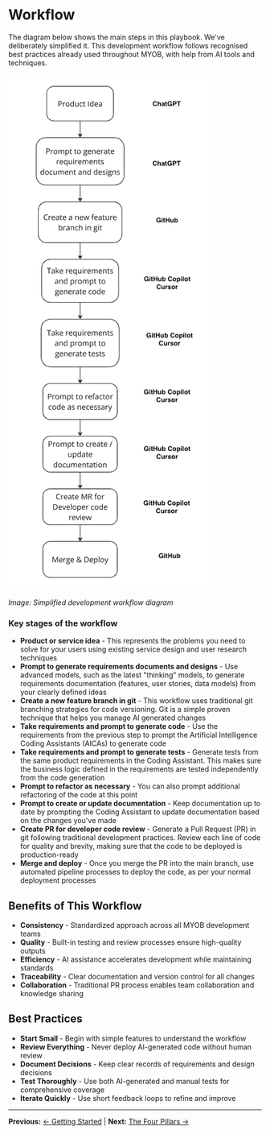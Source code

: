 # Workflow

The diagram below shows the main steps in this playbook. We've deliberately simplified it. This development workflow follows recognised best practices already used throughout MYOB, with help from AI tools and techniques.

![](attachments/development-workflow-diagram.png)

*Image: Simplified development workflow diagram*

### Key stages of the workflow

- **Product or service idea** - This represents the problems you need to solve for your users using existing service design and user research techniques
- **Prompt to generate requirements documents and designs** - Use advanced models, such as the latest "thinking" models, to generate requirements documentation (features, user stories, data models) from your clearly defined ideas
- **Create a new feature branch in git** - This workflow uses traditional git branching strategies for code versioning. Git is a simple proven technique that helps you manage AI generated changes
- **Take requirements and prompt to generate code** - Use the requirements from the previous step to prompt the Artificial Intelligence Coding Assistants (AICAs) to generate code
- **Take requirements and prompt to generate tests** - Generate tests from the same product requirements in the Coding Assistant. This makes sure the business logic defined in the requirements are tested independently from the code generation
- **Prompt to refactor as necessary** - You can also prompt additional refactoring of the code at this point
- **Prompt to create or update documentation** - Keep documentation up to date by prompting the Coding Assistant to update documentation based on the changes you've made
- **Create PR for developer code review** - Generate a Pull Request (PR) in git following traditional development practices. Review each line of code for quality and brevity, making sure that the code to be deployed is production-ready
- **Merge and deploy** - Once you merge the PR into the main branch, use automated pipeline processes to deploy the code, as per your normal deployment processes

## Benefits of This Workflow

- **Consistency** - Standardized approach across all MYOB development teams
- **Quality** - Built-in testing and review processes ensure high-quality outputs
- **Efficiency** - AI assistance accelerates development while maintaining standards
- **Traceability** - Clear documentation and version control for all changes
- **Collaboration** - Traditional PR process enables team collaboration and knowledge sharing

## Best Practices

- **Start Small** - Begin with simple features to understand the workflow
- **Review Everything** - Never deploy AI-generated code without human review
- **Document Decisions** - Keep clear records of requirements and design decisions
- **Test Thoroughly** - Use both AI-generated and manual tests for comprehensive coverage
- **Iterate Quickly** - Use short feedback loops to refine and improve

---

**Previous:** [← Getting Started](README.md) | **Next:** [The Four Pillars →](the-four-pillars.md)

